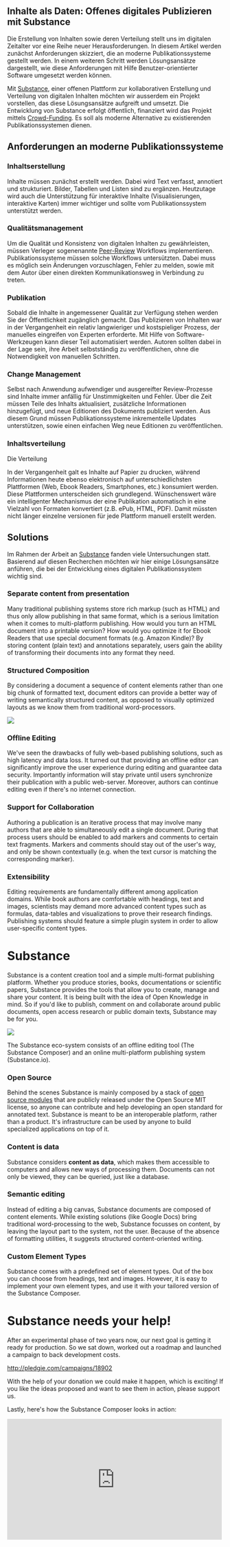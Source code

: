 ## Inhalte als Daten: Offenes digitales Publizieren mit Substance

Die Erstellung von Inhalten sowie deren Verteilung stellt uns im digitalen Zeitalter vor eine Reihe neuer Herausforderungen. In diesem Artikel werden zunächst Anforderungen skizziert, die an moderne Publikationssysteme gestellt werden. In einem weiteren Schritt werden Lösungsansätze dargestellt, wie diese Anforderungen mit Hilfe Benutzer-orientierter Software umgesetzt werden können.

Mit [Substance](http://interior.substance.io), einer offenen Plattform zur kollaborativen Erstellung und Verteilung von digitalen Inhalten möchten wir ausserdem ein Projekt vorstellen, das diese Lösungsansätze aufgreift und umsetzt. Die Entwicklung von Substance erfolgt öffentlich, finanziert wird das Projekt mittels [Crowd-Funding](http://pledgie.com/campaigns/18902). Es soll als moderne Alternative zu existierenden Publikationssystemen dienen.


## Anforderungen an moderne Publikationssysteme

### Inhaltserstellung

Inhalte müssen zunächst erstellt werden. Dabei wird Text verfasst, annotiert und strukturiert. Bilder, Tabellen und Listen sind zu ergänzen. Heutzutage wird auch die Unterstützung für interaktive Inhalte (Visualisierungen, interaktive Karten) immer wichtiger und sollte vom Publikationssystem unterstützt werden.


### Qualitätsmanagement

Um die Qualität und Konsistenz von digitalen Inhalten zu gewährleisten, müssen Verleger sogenenannte [Peer-Review](http://de.wikipedia.org/wiki/Peer-Review) Workflows implementieren. Publikationssysteme müssen solche Workflows untersützten. Dabei muss es möglich sein Änderungen vorzuschlagen, Fehler zu melden, sowie mit dem Autor über einen direkten Kommunikationsweg in Verbindung zu treten.


### Publikation

Sobald die Inhalte in angemessener Qualität zur Verfügung stehen werden Sie der Öffentlichkeit zugänglich gemacht. Das Publizieren von Inhalten war in der Vergangenheit ein relativ langwieriger und kostspieliger Prozess, der manuelles eingreifen von Experten erforderte. Mit Hilfe von Software-Werkzeugen kann dieser Teil automatisiert werden. Autoren sollten dabei in der Lage sein, ihre Arbeit selbstständig zu veröffentlichen, ohne die Notwendigkeit von manuellen Schritten.

### Change Management

Selbst nach Anwendung aufwendiger und ausgereifter Review-Prozesse sind Inhalte immer anfällig für Unstimmigkeiten und Fehler. Über die Zeit müssen Teile des Inhalts aktualisiert, zusätzliche Informationen hinzugefügt, und neue Editionen des Dokuments publiziert werden. Aus diesem Grund müssen Publikationssysteme inkrementelle Updates unterstützen, sowie einen einfachen Weg neue Editionen zu veröffentlichen.

### Inhaltsverteilung

Die Verteilung 

In der Vergangenheit galt es Inhalte auf Papier zu drucken, während Informationen heute ebenso elektronisch auf unterschiedlichsten Plattformen (Web, Ebook Readers, Smartphones, etc.) konsumiert werden. Diese Plattformen unterscheiden sich grundlegend. Wünschenswert wäre ein intelligenter Mechanismus der eine Publikation automatisch in eine Vielzahl von Formaten konvertiert (z.B. ePub, HTML, PDF). Damit müssten nicht länger einzelne versionen für jede Plattform manuell erstellt werden.

## Solutions

Im Rahmen der Arbeit an [Substance](http://substance.io) fanden viele Untersuchungen statt. Basierend auf diesen Recherchen möchten wir hier einige Lösungsansätze anführen, die bei der Entwicklung eines digitalen Publikationssystem wichtig sind.


### Separate content from presentation

Many traditional publishing systems store rich markup (such as HTML) and thus only allow publishing in that same format, which is a serious limitation when it comes to multi-platform publishing. How would you turn an HTML document into a printable version? How would you optimize it for Ebook Readers that use special document formats (e.g. Amazon Kindle)? By storing content (plain text) and annotations separately, users gain the ability of transforming their documents into any format they need.

### Structured Composition

By considering a document a sequence of content elements rather than one big chunk of formatted text, document editors can provide a better way of writing semantically structured content, as opposed to visually optimized layouts as we know them from traditional word-processors.

![](http://interior.substance.io/images/illustrations/semantic-writing-elements.png)

### Offline Editing

We've seen the drawbacks of fully web-based publishing solutions, such as high latency and data loss. It turned out that providing an offline editor can significantly improve the user experience during editing and guarantee data security. Importantly information will stay private until users synchronize their publication with a public web-server. Moreover, authors can continue editing even if there's no internet connection.

### Support for Collaboration

Authoring a publication is an iterative process that may involve many authors that are able to simultaneously edit a single document. During that process users should be enabled to add markers and comments to certain text fragments. Markers and comments should stay out of the user's way, and only be shown contextually (e.g. when the text cursor is matching the corresponding marker).

### Extensibility

Editing requirements are fundamentally different among application domains. While book authors are comfortable with headings, text and images, scientists may demand more advanced content types such as formulas, data-tables and visualizations to prove their research findings. Publishing systems should feature a simple plugin system in order to allow user-specific content types.


# Substance

Substance is a content creation tool and a simple multi-format publishing platform. Whether you produce stories, books, documentations or scientific papers, Substance provides the tools that allow you to create, manage and share your content. It is being built with the idea of Open Knowledge in mind. So if you'd like to publish, comment on and collaborate around public documents, open access research or public domain texts, Substance may be for you.

![](http://interior.substance.io/images/campaign/substance.png)

The Substance eco-system consists of an offline editing tool (The Substance Composer) and an online multi-platform publishing system (Substance.io).

### Open Source

Behind the scenes Substance is mainly composed by a stack of [open source modules](http://interior.substance.io/modules/composer.html) that are publicly released under the Open Source MIT license, so anyone can contribute and help developing an open standard for annotated text. Substance is meant to be an interoperable platform, rather than a product. It's infrastructure can be used by anyone to build specialized applications on top of it.

### Content is data

Substance considers **content as data**, which makes them accessible to computers and allows new ways of processing them. Documents can not only be viewed, they can be queried, just like a database. 

### Semantic editing

Instead of editing a big canvas, Substance documents are composed of content elements. While existing solutions (like Google Docs) bring traditional word-processing to the web, Substance focusses on content, by leaving the layout part to the system, not the user. Because of the absence of formatting utilities, it suggests structured content-oriented writing.

### Custom Element Types

Substance comes with a predefined set of element types. Out of the box you can choose from headings, text and images. However, it is easy to implement your own element types, and use it with your tailored version of the Substance Composer.

# Substance needs your help!

After an experimental phase of two years now, our next goal is getting it ready for production. So we sat down, worked out a roadmap and launched a campaign to back development costs.

http://pledgie.com/campaigns/18902

With the help of your donation we could make it happen, which is exciting! If you like the ideas proposed and want to see them in action, please support us.

Lastly, here's how the Substance Composer looks in action:

<iframe src="http://player.vimeo.com/video/56703462" width="500" height="281" frameborder="0" webkitAllowFullScreen mozallowfullscreen allowFullScreen></iframe>

